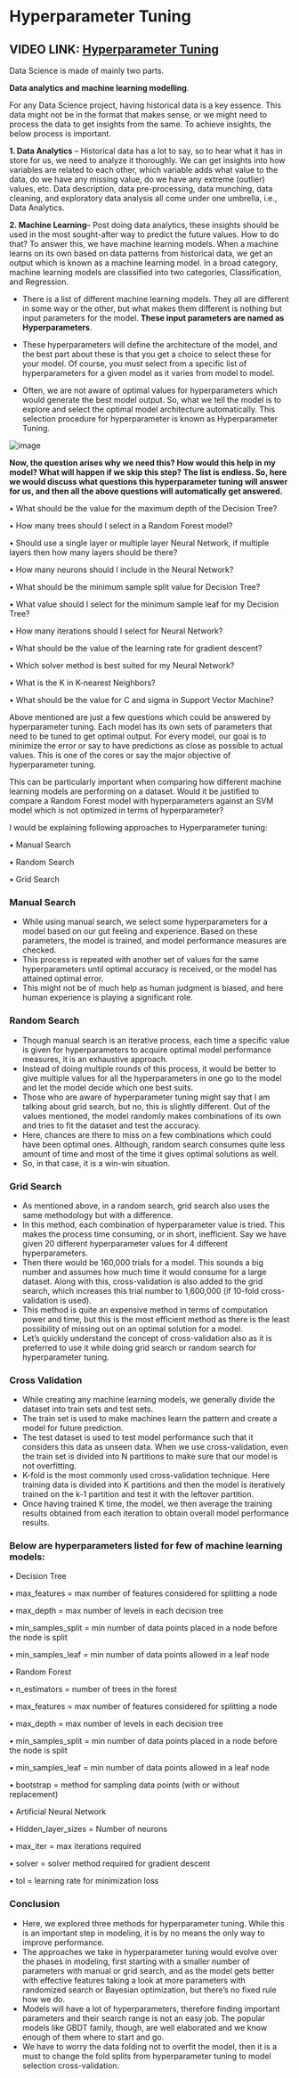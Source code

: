 #  Hyperparameter Tuning

## VIDEO LINK: [Hyperparameter Tuning](https://drive.google.com/file/d/1K7RsfZ0CZOWADAqFB3zrH24ZtZ42ZfM4/view?usp=sharing)

Data Science is made of mainly two parts.

**Data analytics and machine learning modelling**.

For any Data Science project, having historical data is a key essence. This data might not be in the format that makes sense, or we might need to process the data to get insights from the same. To achieve insights, the below process is important.

**1.	Data Analytics** – Historical data has a lot to say, so to hear what it has in store for us, we need to analyze it thoroughly. We can get insights into how variables are related to each other, which variable adds what value to the data, do we have any missing value, do we have any extreme (outlier) values, etc. Data description, data pre-processing, data munching, data cleaning, and exploratory data analysis all come under one umbrella, i.e., Data Analytics. 

**2.	Machine Learning**– Post doing data analytics, these insights should be used in the most sought-after way to predict the future values. How to do that? To answer this, we have machine learning models. When a machine learns on its own based on data patterns from historical data, we get an output which is known as a machine learning model. In a broad category, machine learning models are classified into two categories, Classification, and Regression.

- There is a list of different machine learning models. They all are different in some way or the other, but what makes them different is nothing but input parameters for the model. **These input parameters are named as Hyperparameters**.

- These hyperparameters will define the architecture of the model, and the best part about these is that you get a choice to select these for your model. Of course, you must select from a specific list of hyperparameters for a given model as it varies from model to model. 


- Often, we are not aware of optimal values for hyperparameters which would generate the best model output. So, what we tell the model is to explore and select the optimal model architecture automatically. This selection procedure for hyperparameter is known as Hyperparameter Tuning.

![image](https://user-images.githubusercontent.com/63282184/139520085-31e8b727-13bf-40d6-9f0d-a449b74d5e67.png)


**Now, the question arises why we need this? How would this help in my model? What will happen if we skip this step? The list is endless. So, here we would discuss what questions this hyperparameter tuning will answer for us, and then all the above questions will automatically get answered.**

•	What should be the value for the maximum depth of the Decision Tree?

•	How many trees should I select in a Random Forest model?


•	Should use a single layer or multiple layer Neural Network, if multiple layers then how many layers should be there?

•	How many neurons should I include in the Neural Network?

•	What should be the minimum sample split value for Decision Tree?

•	What value should I select for the minimum sample leaf for my Decision Tree?

•	How many iterations should I select for Neural Network?

•	What should be the value of the learning rate for gradient descent?

•	Which solver method is best suited for my Neural Network?

•	What is the K in K-nearest Neighbors?

•	What should be the value for C and sigma in Support Vector Machine?

Above mentioned are just a few questions which could be answered by hyperparameter tuning. Each model has its own sets of parameters that need to be tuned to get optimal output. For every model, our goal is to minimize the error or say to have predictions as close as possible to actual values. This is one of the cores or say the major objective of hyperparameter tuning.

This can be particularly important when comparing how different machine learning models are performing on a dataset. Would it be justified to compare a Random Forest model 
with hyperparameters against an SVM model which is not optimized in terms of hyperparameter?

I would be explaining following approaches to Hyperparameter tuning:

•	Manual Search

•	Random Search

•	Grid Search

### Manual Search

- While using manual search, we select some hyperparameters for a model based on our gut feeling and experience. Based on these parameters, the model is trained, and model performance measures are checked. 
- This process is repeated with another set of values for the same hyperparameters until optimal accuracy is received, or the model has attained optimal error.
- This might not be of much help as human judgment is biased, and here human experience is playing a significant role. 

### Random Search

- Though manual search is an iterative process, each time a specific value is given for hyperparameters to acquire optimal model performance measures, it is an exhaustive approach. 
- Instead of doing multiple rounds of this process, it would be better to give multiple values for all the hyperparameters in one go to the model and let the model decide which one best suits. 
- Those who are aware of hyperparameter tuning might say that I am talking about grid search, but no, this is slightly different. Out of the values mentioned, the model randomly makes combinations of its own and tries to fit the dataset and test the accuracy. 
- Here, chances are there to miss on a few combinations which could have been optimal ones. Although, random search consumes quite less amount of time and most of the time it gives optimal solutions as well. 
- So, in that case, it is a win-win situation.

### Grid Search

- As mentioned above, in a random search, grid search also uses the same methodology but with a difference. 
- In this method, each combination of hyperparameter value is tried. This makes the process time consuming, or in short, inefficient. Say we have given 20 different hyperparameter values for 4 different hyperparameters. 
- Then there would be 160,000 trials for a model. This sounds a big number and assumes how much time it would consume for a large dataset. Along with this, cross-validation is also added to the grid search, which increases this trial number to 1,600,000 (if 10-fold cross-validation is used).
- This method is quite an expensive method in terms of computation power and time, but this is the most efficient method as there is the least possibility of missing out on an optimal solution for a model.
- Let’s quickly understand the concept of cross-validation also as it is preferred to use it while doing grid search or random search for hyperparameter tuning.



### Cross Validation


- While creating any machine learning models, we generally divide the dataset into train sets and test sets. 
- The train set is used to make machines learn the pattern and create a model for future prediction. 
- The test dataset is used to test model performance such that it considers this data as unseen data. When we use cross-validation, even the train set is divided into N partitions to make sure that our model is not overfitting.
- K-fold is the most commonly used cross-validation technique. Here training data is divided into K partitions and then the model is iteratively trained on the k-1 partition and test it with the leftover partition. 
- Once having trained K time, the model, we then average the training results obtained from each iteration to obtain overall model performance results.
 

### Below are hyperparameters listed for few of machine learning models:

•	Decision Tree

•	max_features = max number of features considered for splitting a node

•	max_depth = max number of levels in each decision tree

•	min_samples_split = min number of data points placed in a node before the node is split

•	min_samples_leaf = min number of data points allowed in a leaf node

•	Random Forest

•	n_estimators = number of trees in the forest

•	max_features = max number of features considered for splitting a node

•	max_depth = max number of levels in each decision tree


•	min_samples_split = min number of data points placed in a node before the node is split

•	min_samples_leaf = min number of data points allowed in a leaf node

•	bootstrap = method for sampling data points (with or without replacement)

•	Artificial Neural Network

•	Hidden_layer_sizes = Number of neurons

•	max_iter = max iterations required

•	solver = solver method required for gradient descent

•	tol = learning rate for minimization loss

### Conclusion

- Here, we explored three methods for hyperparameter tuning. While this is an important step in modeling, it is by no means the only way to improve performance.
- The approaches we take in hyperparameter tuning would evolve over the phases in modeling, first starting with a smaller number of parameters with manual or grid search, and as the model gets better with effective features taking a look at more parameters with randomized search or Bayesian optimization, but there’s no fixed rule how we do.
- Models will have a lot of hyperparameters, therefore finding important parameters and their search range is not an easy job. The popular models like GBDT family, though, are well elaborated and we know enough of them where to start and go.
- We have to worry the data folding not to overfit the model, then it is a must to change the fold splits from hyperparameter tuning to model selection cross-validation.


